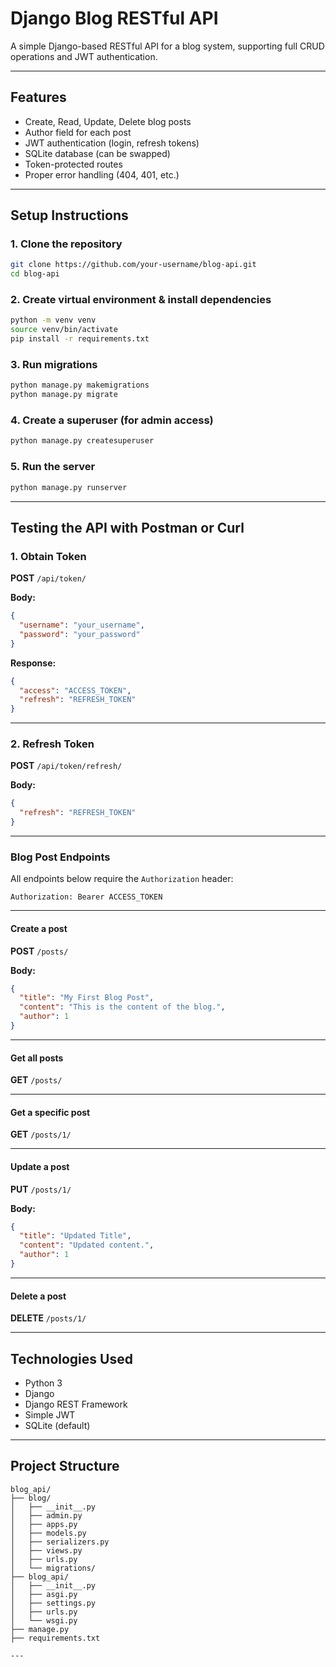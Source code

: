 #  Django Blog RESTful API

A simple Django-based RESTful API for a blog system, supporting full CRUD operations and JWT authentication.

---

##  Features

- Create, Read, Update, Delete blog posts
- Author field for each post
- JWT authentication (login, refresh tokens)
- SQLite database (can be swapped)
- Token-protected routes
- Proper error handling (404, 401, etc.)

---

##  Setup Instructions

### 1. Clone the repository
```bash
git clone https://github.com/your-username/blog-api.git
cd blog-api
```

### 2. Create virtual environment & install dependencies
```bash
python -m venv venv
source venv/bin/activate  
pip install -r requirements.txt
```

### 3. Run migrations
```bash
python manage.py makemigrations
python manage.py migrate
```

### 4. Create a superuser (for admin access)
```bash
python manage.py createsuperuser
```

### 5. Run the server
```bash
python manage.py runserver
```

---

##  Testing the API with Postman or Curl

###  1. Obtain Token

**POST** `/api/token/`

**Body:**
```json
{
  "username": "your_username",
  "password": "your_password"
}
```

**Response:**
```json
{
  "access": "ACCESS_TOKEN",
  "refresh": "REFRESH_TOKEN"
}
```

---

###  2. Refresh Token

**POST** `/api/token/refresh/`

**Body:**
```json
{
  "refresh": "REFRESH_TOKEN"
}
```

---

###  Blog Post Endpoints

All endpoints below require the `Authorization` header:

```
Authorization: Bearer ACCESS_TOKEN
```

---

####  Create a post

**POST** `/posts/`

**Body:**
```json
{
  "title": "My First Blog Post",
  "content": "This is the content of the blog.",
  "author": 1
}
```

---

####  Get all posts

**GET** `/posts/`

---

####  Get a specific post

**GET** `/posts/1/`

---

####  Update a post

**PUT** `/posts/1/`

**Body:**
```json
{
  "title": "Updated Title",
  "content": "Updated content.",
  "author": 1
}
```

---

####  Delete a post

**DELETE** `/posts/1/`

---

##  Technologies Used

- Python 3
- Django
- Django REST Framework
- Simple JWT
- SQLite (default)

---

##  Project Structure

```
blog_api/                  
├── blog/                   
│   ├── __init__.py
│   ├── admin.py
│   ├── apps.py
│   ├── models.py          
│   ├── serializers.py      
│   ├── views.py           
│   ├── urls.py            
│   └── migrations/         
├── blog_api/               
│   ├── __init__.py
│   ├── asgi.py
│   ├── settings.py         
│   ├── urls.py             
│   └── wsgi.py
├── manage.py              
├── requirements.txt       
             
---


